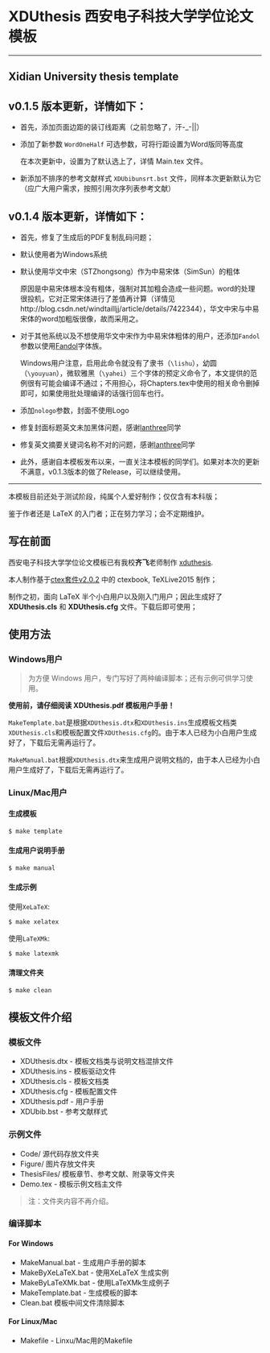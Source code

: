 # XDUthesis 西安电子科技大学学位论文模板
---
Xidian University thesis template
---
## v0.1.5 版本更新，详情如下：

- 首先，添加页面边距的装订线距离（之前忽略了，汗-_-||）

- 添加了新参数 `WordOneHalf` 可选参数，可将行距设置为Word版同等高度

	在本次更新中，设置为了默认选上了，详情 Main.tex 文件。

- 新添加不排序的参考文献样式 `XDUbibunsrt.bst` 文件，同样本次更新默认为它（应广大用户需求，按照引用次序列表参考文献）

## v0.1.4 版本更新，详情如下：
- 首先，修复了生成后的PDF复制乱码问题；

- 默认使用者为Windows系统

- 默认使用华文中宋（STZhongsong）作为中易宋体（SimSun）的粗体
	
	原因是中易宋体根本没有粗体，强制对其加粗会造成一些问题。word的处理很投机，它对正常宋体进行了差值再计算（详情见http://blog.csdn.net/windtailljj/article/details/7422344），华文中宋与中易宋体的word加粗版很像，故而采用之。
	
- 对于其他系统以及不想使用华文中宋作为中易宋体粗体的用户，还添加`Fandol`参数以使用[Fandol](https://github.com/clerkma/fandol-fonts)字体族。
	
	Windows用户注意，启用此命令就没有了隶书（`\lishu`），幼圆（`\youyuan`），微软雅黑（`\yahei`）三个字体的预定义命令了，本文提供的范例很有可能会编译不通过；不用担心，将Chapters.tex中使用的相关命令删掉即可，如果使用批处理编译的话强行回车也行。

- 添加`nologo`参数，封面不使用Logo

- 修复封面标题英文未加黑体问题，感谢[lanthree](https://github.com/lanthree)同学

- 修复英文摘要关键词名称不对的问题，感谢[lanthree](https://github.com/lanthree)同学

- 此外，感谢自本模板发布以来，一直关注本模板的同学们。如果对本次的更新不满意，v0.1.3版本的做了Release，可以继续使用。

---

本模板目前还处于测试阶段，纯属个人爱好制作；仅仅含有本科版；

鉴于作者还是 LaTeX 的入门者；正在努力学习；会不定期维护。

## 写在前面

西安电子科技大学学位论文模板已有我校**齐飞**老师制作 [xduthesis](https://github.com/fredqi/xduthesis).

本人制作基于[ctex套件v2.0.2](https://github.com/CTeX-org/ctex-kit) 中的 ctexbook, TeXLive2015 制作；

制作之初，面向 LaTeX 半个小白用户以及刚入门用户；因此生成好了 **XDUthesis.cls** 和 **XDUthesis.cfg**
文件。下载后即可使用；

## 使用方法

### Windows用户

> 为方便 Windows 用户，专门写好了两种编译脚本；还有示例可供学习使用。

**使用前，请仔细阅读 XDUthesis.pdf 模板用户手册！**

`MakeTemplate.bat`是根据`XDUthesis.dtx`和`XDUthesis.ins`生成模板文档类`XDUthesis.cls`和模板配置文件`XDUthesis.cfg`的。由于本人已经为小白用户生成好了，下载后无需再运行了。

`MakeManual.bat`根据`XDUthesis.dtx`来生成用户说明文档的，由于本人已经为小白用户生成好了，下载后无需再运行了。

### Linux/Mac用户

#### 生成模板

```bash
$ make template
```

#### 生成用户说明手册

```bash
$ make manual
```

#### 生成示例

使用`XeLaTeX`:

```bash
$ make xelatex
```

使用`LaTeXMk`:

```bash
$ make latexmk
```

#### 清理文件夹

```bash
$ make clean
```

## 模板文件介绍

### 模板文件

+ XDUthesis.dtx - 模板文档类与说明文档混排文件
+ XDUthesis.ins - 模板驱动文件
+ XDUthesis.cls - 模板文档类
+ XDUthesis.cfg - 模板配置文件
+ XDUthesis.pdf - 用户手册
+ XDUbib.bst - 参考文献样式

### 示例文件

+ Code/ 源代码存放文件夹
+ Figure/ 图片存放文件夹
+ ThesisFiles/ 模板章节、参考文献、附录等文件夹
+ Demo.tex - 模板示例文档主文件

> 注：文件夹内容不再介绍。

### 编译脚本

#### For Windows

+ MakeManual.bat - 生成用户手册的脚本
+ MakeByXeLaTeX.bat - 使用XeLaTeX 生成实例
+ MakeByLaTeXMk.bat - 使用LaTeXMk生成例子 
+ MakeTemplate.bat - 生成模板的脚本
+ Clean.bat 模板中间文件清除脚本

#### For Linux/Mac

+ Makefile - Linxu/Mac用的Makefile
